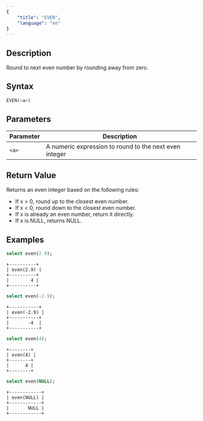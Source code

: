 ```yaml
---
{
    "title": "EVEN",
    "language": "en"
}
---
```


<!-- 
Licensed to the Apache Software Foundation (ASF) under one
or more contributor license agreements.  See the NOTICE file
distributed with this work for additional information
regarding copyright ownership.  The ASF licenses this file
to you under the Apache License, Version 2.0 (the
"License"); you may not use this file except in compliance
with the License.  You may obtain a copy of the License at

  http://www.apache.org/licenses/LICENSE-2.0

Unless required by applicable law or agreed to in writing,
software distributed under the License is distributed on an
"AS IS" BASIS, WITHOUT WARRANTIES OR CONDITIONS OF ANY
KIND, either express or implied.  See the License for the
specific language governing permissions and limitations
under the License.
-->

## Description

Round to next even number by rounding away from zero.

## Syntax

```sql
EVEN(<a>)
```


## Parameters

| Parameter | Description |
| -- | -- |
| `<a>` | A numeric expression to round to the next even integer |

## Return Value

Returns an even integer based on the following rules:

- If x > 0, round up to the closest even number.
- If x < 0, round down to the closest even number.
- If x is already an even number, return it directly.
- If x is NULL, returns NULL.

## Examples

```sql
select even(2.9);
```

```text
+----------+
| even(2.9) |
+----------+
|        4 |
+----------+
```

```sql
select even(-2.9);
```

```text
+-----------+
| even(-2.9) |
+-----------+
|       -4  |
+-----------+
```

```sql
select even(4);
```

```text
+--------+
| even(4) |
+--------+
|      4 |
+--------+
```

```sql
select even(NULL);
```

```text
+------------+
| even(NULL) |
+------------+
|       NULL |
+------------+
```